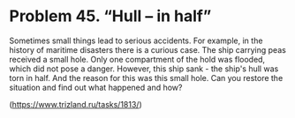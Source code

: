 # Problem 45. “Hull – in half”

Sometimes small things lead to serious accidents. For example, in the history of maritime disasters there is a curious case. The ship carrying peas received a small hole. Only one compartment of the hold was flooded, which did not pose a danger. However, this ship sank - the ship's hull was torn in half. And the reason for this was this small hole. Can you restore the situation and find out what happened and how?

(https://www.trizland.ru/tasks/1813/)